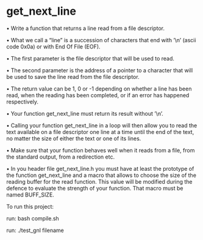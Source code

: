 # get_next_line
• Write a function that returns a line read from a file descriptor.

• What we call a “line” is a succession of characters that end with ’\n’ (ascii code
0x0a) or with End Of File (EOF).

 • The first parameter is the file descriptor that will be used to read.

• The second parameter is the address of a pointer to a character that will be used
to save the line read from the file descriptor.

• The return value can be 1, 0 or -1 depending on whether a line has been read,
when the reading has been completed, or if an error has happened respectively.

• Your function get_next_line must return its result without ’\n’.

• Calling your function get_next_line in a loop will then allow you to read the text
available on a file descriptor one line at a time until the end of the text, no matter
the size of either the text or one of its lines.

• Make sure that your function behaves well when it reads from a file, from the
standard output, from a redirection etc.

• In you header file get_next_line.h you must have at least the prototype of the
function get_next_line and a macro that allows to choose the size of the reading
buffer for the read function. This value will be modified during the defence to
evaluate the strength of your function. That macro must be named BUFF_SIZE.

To run this project:

run: bash compile.sh

run: ./test_gnl filename
